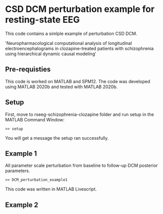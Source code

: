 # CSD DCM perturbation example for resting-state EEG

This code contains a simlple example of perturbation CSD DCM.

'Neuropharmacological computational analysis of longitudinal electroencephalograms in clozapine-treated patients with schizophrenia using hierarchical dynamic causal modeling'

## Pre-requisties

This code is worked on MATLAB and SPM12.
The code was developed using MATLAB 2020b and tested with MATLAB 2020b.

## Setup 
First, move to rseeg-schizophrenia-clozapine folder and run setup in the MATLAB Command Window:
```
>> setup
```
You will get a message the setup ran successfully.

## Example 1
All parameter scale perturbation from baseline to follow-up DCM posterior parameters.

```
>> DCM_perturbation_example1
```
This code was written in MATLAB Livescript.

## Example 2
